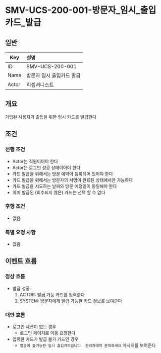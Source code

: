 # SMV-UCS-200-001-방문자\_임시\_출입카드\_발급

## 일반
| Key   | 설명 |
|-------| :-- |
| ID    | SMV-UCS-200-001 |
| Name  | 방문자 임시 출입카드 발급 |
| Actor | 리셉셔니스트 |

## 개요
가입된 사용자가 출입을 위한 임시 카드를 발급한다

## 조건
### 선행 조건
* Actor는 직원이어야 한다
* Actor는 로그인 성공 상태이어야 한다
* 카드 발급을 위해서는 방문 예약이 등록되어 있어야 한다
* 카드 발급을 위해서는 방문자의 서명이 완료된 상태에서만 가능하다
* 카드 발급을 시도하는 날짜와 방문 예정일이 동일해야 한다
* 이미 발급된 (회수되지 않은) 카드는 선택 할 수 없다
  
### 후행 조건
* 없음

### 특별 요청 사항
* 없음

## 이벤트 흐름

### 정상 흐름
* 발급 성공
	1. ACTOR: 발급 가능 카드를 입력한다
	2. SYSTEM: 방문자에게 발급 가능한 카드 정보를 보여준다


### 대안 흐름
* 로그인 세션이 없는 경우
	* 로그인 페이지로 이동 요청한다
* 입력한 카드가 발급 불가 카드인 경우
	* `발급이 불가능한 임시 출입카드입니다. 관리자에게 문의하세요` 메시지를 보여준다
